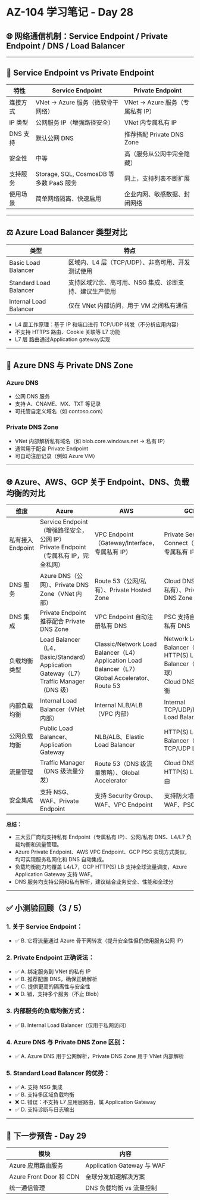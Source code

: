 
# AZ-104 学习笔记 - Day 28

## 🌐 网络通信机制：Service Endpoint / Private Endpoint / DNS / Load Balancer

---

## 🔌 Service Endpoint vs Private Endpoint

| 特性                  | Service Endpoint                         | Private Endpoint                            |
|-----------------------|-------------------------------------------|---------------------------------------------|
| 连接方式              | VNet → Azure 服务（微软骨干网络）         | VNet → Azure 服务（专属私有 IP）            |
| IP 类型              | 公网服务 IP（增强路径安全）               | VNet 内专属私有 IP                          |
| DNS 支持              | 默认公网 DNS                             | 推荐搭配 Private DNS Zone                   |
| 安全性                | 中等                                      | 高（服务从公网中完全隐藏）                 |
| 支持服务              | Storage, SQL, CosmosDB 等多数 PaaS 服务   | 同上，支持列表不断扩展                     |
| 使用场景              | 简单网络隔离、快速启用                    | 企业内网、敏感数据、封闭网络                |

---

## ⚖️ Azure Load Balancer 类型对比

| 类型                    | 特点 |
|-------------------------|------|
| Basic Load Balancer     | 区域内、L4 层（TCP/UDP）、非高可用、开发测试使用 |
| Standard Load Balancer  | 支持区域冗余、高可用、NSG 集成、诊断支持、建议生产使用 |
| Internal Load Balancer  | 仅在 VNet 内部访问，用于 VM 之间私有通信 |

- L4 层工作原理：基于 IP 和端口进行 TCP/UDP 转发（不分析应用内容）
- 不支持 HTTPS 路由、Cookie 关联等 L7 功能
- L7 层 路由通过Application gateway实现

---

## 🧭 Azure DNS 与 Private DNS Zone

### Azure DNS
- 公网 DNS 服务
- 支持 A、CNAME、MX、TXT 等记录
- 可托管自定义域名（如 contoso.com）

### Private DNS Zone
- VNet 内部解析私有域名（如 blob.core.windows.net → 私有 IP）
- 通常用于配合 Private Endpoint
- 可自动注册记录（例如 Azure VM）
---

## 🌐 Azure、AWS、GCP 关于 Endpoint、DNS、负载均衡的对比

| 维度             | Azure                                      | AWS                                         | GCP                                         |
|------------------|--------------------------------------------|---------------------------------------------|---------------------------------------------|
| 私有接入 Endpoint | Service Endpoint（增强路径安全，公网 IP）<br>Private Endpoint（专属私有 IP，完全私网） | VPC Endpoint（Gateway/Interface，专属私有 IP） | Private Service Connect（PSC，专属私有 IP） |
| DNS 服务         | Azure DNS（公网）、Private DNS Zone（VNet 内部） | Route 53（公网/私有）、Private Hosted Zone   | Cloud DNS（公网/私有）、Private DNS Zone    |
| DNS 集成         | Private Endpoint 推荐配合 Private DNS Zone  | VPC Endpoint 自动注册私有 DNS                | PSC 支持自动注册私有 DNS                    |
| 负载均衡类型     | Load Balancer（L4，Basic/Standard）<br>Application Gateway（L7）<br>Traffic Manager（DNS 级） | Classic/Network Load Balancer（L4）<br>Application Load Balancer（L7）<br>Global Accelerator、Route 53 | Network Load Balancer（L4）<br>HTTP(S) Load Balancer（L7，全球）<br>Cloud DNS 负载均衡 |
| 内部负载均衡     | Internal Load Balancer（VNet 内部）         | Internal NLB/ALB（VPC 内部）                 | Internal TCP/UDP/HTTP(S) Load Balancer      |
| 公网负载均衡     | Public Load Balancer、Application Gateway   | NLB/ALB、Elastic Load Balancer              | HTTP(S) Load Balancer（全球）、TCP/UDP LB   |
| 流量管理         | Traffic Manager（DNS 级流量分发）           | Route 53（DNS 级流量策略）、Global Accelerator | Cloud DNS 轮询、HTTP(S) LB 智能路由         |
| 安全集成         | 支持 NSG、WAF、Private Endpoint             | 支持 Security Group、WAF、VPC Endpoint      | 支持防火墙规则、WAF、PSC                    |

**总结：**
- 三大云厂商均支持私有 Endpoint（专属私有 IP）、公网/私有 DNS、L4/L7 负载均衡和流量管理。
- Azure Private Endpoint、AWS VPC Endpoint、GCP PSC 实现方式类似，均可实现服务私网化和 DNS 自动集成。
- 负载均衡能力均覆盖 L4/L7，GCP HTTP(S) LB 支持全球流量调度，Azure Application Gateway 支持 WAF。
- DNS 服务均支持公网和私有解析，建议结合业务安全、性能和全球分
---

## ✅ 小测验回顾（3 / 5）

### 1. 关于 Service Endpoint：

- ✅ B. 它将流量通过 Azure 骨干网转发（提升安全性但仍使用服务公网 IP）

### 2. Private Endpoint 正确说法：

- ✅ A. 绑定服务到 VNet 的私有 IP  
- ✅ B. 推荐配置 DNS，确保正确解析  
- ✅ C. 提供更高的隔离性与安全性  
- ❌ D. 错，支持多个服务（不止 Blob）

### 3. 内部服务的负载均衡方式：

- ✅ B. Internal Load Balancer（仅用于私网访问）

### 4. Azure DNS 与 Private DNS Zone 区别：

- ✅ A. Azure DNS 用于公网解析，Private DNS Zone 用于 VNet 内部解析

### 5. Standard Load Balancer 的优势：

- ✅ A. 支持 NSG 集成  
- ✅ B. 支持多区域负载均衡  
- ❌ C. 错误：不支持 L7 应用层路由，属 Application Gateway  
- ✅ D. 支持诊断与日志输出

---

## 📅 下一步预告 - Day 29

| 模块 | 内容 |
|------|------|
| Azure 应用路由服务 | Application Gateway 与 WAF |
| Azure Front Door 和 CDN | 全球分发加速解决方案 |
| 统一通信管理 | DNS 负载均衡 vs 流量控制 |
